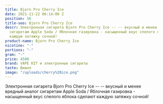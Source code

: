 ```yaml
---
title: Bjorn Pro Cherry Ice
date: 2021-11-22 06:14:00 Z
position: 56
title-seo: Bjorn Pro Cherry Ice
descr: Электронная сигарета Bjorn Pro Cherry Ice -- -- вкусный и менее вредный аналог
  сигаретам Apple Soda / Яблочная газировка - насыщенный вкус спелого яблока сделают
  каждую затяжку сочной!
product-name: Bjorn Pro Cherry Ice
nicotine: "-"
portions: "-"
gram: "-"
price: 4500
brand: VAPE KIT и электронные сигареты
taste: Вишня
image: "/uploads/cherry%20ice.png"
---
```


Электронная сигарета Bjorn Pro Cherry Ice -- -- вкусный и менее вредный аналог сигаретам Apple Soda / Яблочная газировка - насыщенный вкус спелого яблока сделают каждую затяжку сочной!